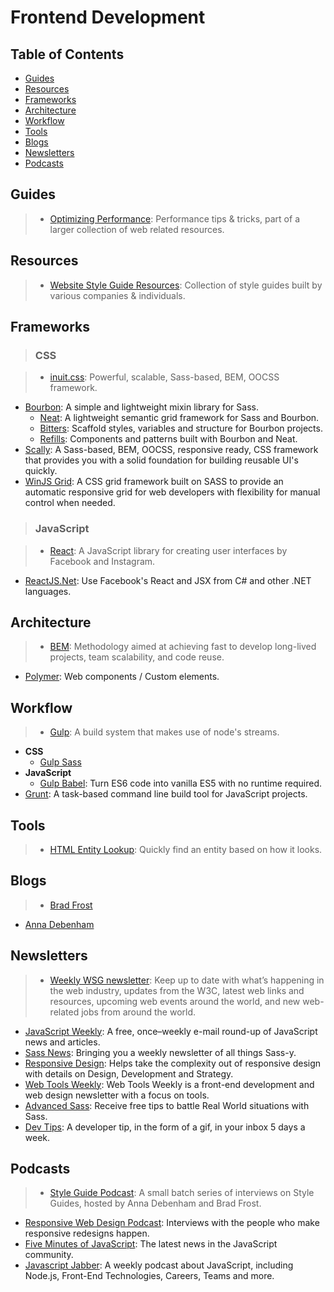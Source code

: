 # Frontend Development

## Table of Contents

- [Guides](#guides)
- [Resources](#resources)
- [Frameworks](#frameworks)
- [Architecture](#architecture)
- [Workflow](#workflow)
- [Tools](#tools)
- [Blogs](#blogs)
- [Newsletters](#newsletters)
- [Podcasts](#podcasts)

## Guides

>- [Optimizing Performance](https://developers.google.com/web/fundamentals/performance/index): Performance tips & tricks, part of a larger collection of web related resources.

## Resources

>- [Website Style Guide Resources](http://styleguides.io/examples.html): Collection of  style guides built by various companies & individuals.

## Frameworks

> ### CSS

> - [inuit.css](https://github.com/csswizardry/inuit.css): Powerful, scalable, Sass-based, BEM, OOCSS framework.
- [Bourbon](http://bourbon.io/): A simple and lightweight mixin library for Sass.
  - [Neat](http://neat.bourbon.io/): A lightweight semantic grid framework for Sass and Bourbon.
  - [Bitters](http://bitters.bourbon.io/): Scaffold styles, variables and structure for Bourbon projects.
  - [Refills](http://refills.bourbon.io/): Components and patterns built with Bourbon and Neat.
- [Scally](https://github.com/chris-pearce/scally): A Sass-based, BEM, OOCSS, responsive ready, CSS framework that provides you with a solid foundation for building reusable UI's quickly.
- [WinJS Grid](https://github.com/winjs/grid): A CSS grid framework built on SASS to provide an automatic responsive grid for web developers with flexibility for manual control when needed.

>### JavaScript

> - [React](https://facebook.github.io/react/): A JavaScript library for creating user interfaces by Facebook and Instagram.
- [ReactJS.Net](http://reactjs.net/): Use Facebook's React and JSX from C# and other .NET languages.

## Architecture

>- [BEM](http://bem.info/): Methodology aimed at achieving fast to develop long-lived projects, team scalability, and code reuse.
- [Polymer](https://www.polymer-project.org): Web components / Custom elements.

## Workflow

>- [Gulp](http://gulpjs.com/): A build system that makes use of node's streams.
  - **CSS**
    - [Gulp Sass](https://github.com/dlmanning/gulp-sass)
  - **JavaScript**
    - [Gulp Babel](https://github.com/babel/gulp-babel): Turn ES6 code into vanilla ES5 with no runtime required.
- [Grunt](http://gruntjs.com/): A task-based command line build tool for JavaScript projects.

## Tools

>- [HTML Entity Lookup](http://entity-lookup.leftlogic.com/): Quickly find an entity based on how it looks.

## Blogs

>- [Brad Frost](http://bradfrost.com/blog/)
- [Anna Debenham](http://maban.co.uk/writing/)

## Newsletters

>- [Weekly WSG newsletter](http://webstandardsgroup.org/): Keep up to date with what’s happening in the web industry, updates from the W3C, latest web links and resources, upcoming web events around the world, and new web-related jobs from around the world.
- [JavaScript Weekly](http://javascriptweekly.com/): A free, once–weekly e-mail round-up of JavaScript news and articles.
- [Sass News](http://www.sassnews.com/): Bringing you a weekly newsletter of all things Sass-y.
- [Responsive Design](http://responsivedesign.is/): Helps take the complexity out of responsive design with details on Design, Development and Strategy.
- [Web Tools Weekly](http://webtoolsweekly.com/): Web Tools Weekly is a front-end development and web design newsletter with a focus on tools.
- [Advanced Sass](http://advancedsass.com/): Receive free tips to battle Real World situations with Sass.
- [Dev Tips](https://umaar.com/dev-tips/): A developer tip, in the form of a gif, in your inbox 5 days a week.

## Podcasts

>- [Style Guide Podcast](http://styleguides.io/podcast/index.html): A small batch series of interviews on Style Guides, hosted by Anna Debenham and Brad Frost.
- [Responsive Web Design Podcast](http://responsivewebdesign.com/podcast/): Interviews with the people who make responsive redesigns happen.
- [Five Minutes of JavaScript](https://fivejs.codeschool.com/): The latest news in the JavaScript community.
- [Javascript Jabber](http://devchat.tv/js-jabber/): A weekly podcast about JavaScript, including Node.js, Front-End Technologies, Careers, Teams and more.
